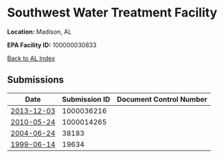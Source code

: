 # Southwest Water Treatment Facility

**Location:** Madison, AL

**EPA Facility ID:** 100000030833

[Back to AL Index](../../index.md)

## Submissions

| Date | Submission ID | Document Control Number |
|------|--------------|-------------------------|
| [2013-12-03](submissions/1000036216.md) | 1000036216 |  |
| [2010-05-24](submissions/1000014265.md) | 1000014265 |  |
| [2004-06-24](submissions/38183.md) | 38183 |  |
| [1999-06-14](submissions/19634.md) | 19634 |  |
